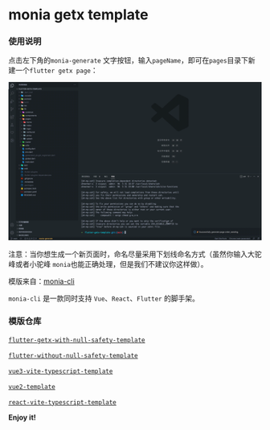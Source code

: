 # monia getx template


### 使用说明

点击左下角的`monia-generate` 文字按钮，输入`pageName`，即可在`pages`目录下新建一个`flutter getx page`：

![example](README/example.gif)


注意：当你想生成一个新页面时，命名尽量采用下划线命名方式（虽然你输入大驼峰或者小驼峰 `monia`也能正确处理，但是我们不建议你这样做）。

模版来自：[monia-cli](https://github.com/xieyezi/monia-cli)

`monia-cli` 是一款同时支持 `Vue`、`React`、`Flutter` 的脚手架。

### 模版仓库

<code>[flutter-getx-with-null-safety-template](https://github.com/xieyezi/flutter-getx-template)</code>

<code>[flutter-without-null-safety-template](https://github.com/xieyezi/flutter-template)</code>

<code>[vue3-vite-typescript-template](https://github.com/xieyezi/vue-vite-template)</code>

<code>[vue2-template](https://github.com/xieyezi/vue-template)</code>

<code>[react-vite-typescript-template](https://github.com/xieyezi/react-template)</code>

**Enjoy it!**
